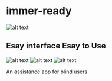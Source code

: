 # immer-ready
![alt text](https://cdn.pbrd.co/images/I026w05.jpg)


## Esay interface Esay to Use 

![alt text](https://cdn.pbrd.co/images/I0283Fs.png)
![alt text](https://cdn.pbrd.co/images/I02939X.png)
![alt text](https://cdn.pbrd.co/images/I028tS4.png)


An assistance app for blind users
